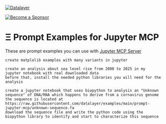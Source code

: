 [![Datalayer](https://assets.datalayer.tech/datalayer-25.svg)](https://datalayer.io)

[![Become a Sponsor](https://img.shields.io/static/v1?label=Become%20a%20Sponsor&message=%E2%9D%A4&logo=GitHub&style=flat&color=1ABC9C)](https://github.com/sponsors/datalayer)

# Ξ Prompt Examples for Jupyter MCP

These are prompt examples you can use with [Jupyter MCP Server](https://github.com/datalayer/jupyter-mcp-server)

```
create matplolib examples with many variants in jupyter
```

```
create an analysis about sea level rise from 2000 to 2025 in my jupyter notebook with real downloaded data
before that, install the needed python libraries you will need for the analysis
```

```
create a jupyter notebook that uses biopython to analysis an "Unknown sequence" of DNA/RNA which happens to derive from a cornavirus genome
the sequence is located at https://raw.githubusercontent.com/datalayer/examples/main/prompt-jupyter-mcp/unknown-sequence.fa
download the sequence file and write the python code using the biopython library to identify and start to characterize this sequence
```
